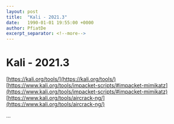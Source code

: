 ```yaml
---
layout: post
title:  "Kali - 2021.3"
date:   1990-01-01 19:55:00 +0000
author: PfiatDe
excerpt_separator: <!--more-->
---
```


# Kali - 2021.3
[https://kali.org/tools/](https://kali.org/tools/)
[https://www.kali.org/tools/impacket-scripts/#impacket-mimikatz](https://www.kali.org/tools/impacket-scripts/#impacket-mimikatz)
[https://www.kali.org/tools/aircrack-ng/](https://www.kali.org/tools/aircrack-ng/)

...
<!--more-->
